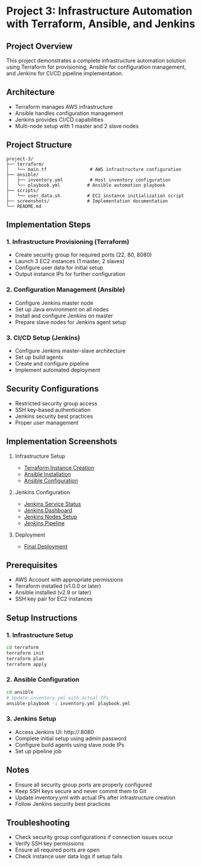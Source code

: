 # Project 3: Infrastructure Automation with Terraform, Ansible, and Jenkins

## Project Overview
This project demonstrates a complete infrastructure automation solution using Terraform for provisioning, Ansible for configuration management, and Jenkins for CI/CD pipeline implementation.

## Architecture
- Terraform manages AWS infrastructure
- Ansible handles configuration management
- Jenkins provides CI/CD capabilities
- Multi-node setup with 1 master and 2 slave nodes

## Project Structure
```
project-3/
├── terraform/
│   └── main.tf                # AWS infrastructure configuration
├── ansible/
│   ├── inventory.yml          # Host inventory configuration
│   └── playbook.yml          # Ansible automation playbook
├── scripts/
│   └── user_data.sh          # EC2 instance initialization script
├── screenshots/              # Implementation documentation
└── README.md
```

## Implementation Steps

### 1. Infrastructure Provisioning (Terraform)
- Create security group for required ports (22, 80, 8080)
- Launch 3 EC2 instances (1 master, 2 slaves)
- Configure user data for initial setup
- Output instance IPs for further configuration

### 2. Configuration Management (Ansible)
- Configure Jenkins master node
- Set up Java environment on all nodes
- Install and configure Jenkins on master
- Prepare slave nodes for Jenkins agent setup

### 3. CI/CD Setup (Jenkins)
- Configure Jenkins master-slave architecture
- Set up build agents
- Create and configure pipeline
- Implement automated deployment

## Security Configurations
- Restricted security group access
- SSH key-based authentication
- Jenkins security best practices
- Proper user management

## Implementation Screenshots

1. Infrastructure Setup
   - [Terraform Instance Creation](./screenshots/01-terraform-instances.png)
   - [Ansible Installation](./screenshots/02-ansible-installation.png)
   - [Ansible Configuration](./screenshots/03-ansible-configuration.png)

2. Jenkins Configuration
   - [Jenkins Service Status](./screenshots/04-jenkins-service.png)
   - [Jenkins Dashboard](./screenshots/05-jenkins-dashboard.png)
   - [Jenkins Nodes Setup](./screenshots/06-jenkins-nodes.png)
   - [Jenkins Pipeline](./screenshots/07-jenkins-pipeline.png)

3. Deployment
   - [Final Deployment](./screenshots/08-deployment-output.png)

## Prerequisites
- AWS Account with appropriate permissions
- Terraform installed (v1.0.0 or later)
- Ansible installed (v2.9 or later)
- SSH key pair for EC2 instances

## Setup Instructions

### 1. Infrastructure Setup
```bash
cd terraform
terraform init
terraform plan
terraform apply
```

### 2. Ansible Configuration
```bash
cd ansible
# Update inventory.yml with actual IPs
ansible-playbook -i inventory.yml playbook.yml
```

### 3. Jenkins Setup
- Access Jenkins UI: http://<master-ip>:8080
- Complete initial setup using admin password
- Configure build agents using slave node IPs
- Set up pipeline job

## Notes
- Ensure all security group ports are properly configured
- Keep SSH keys secure and never commit them to Git
- Update inventory.yml with actual IPs after infrastructure creation
- Follow Jenkins security best practices

## Troubleshooting
- Check security group configurations if connection issues occur
- Verify SSH key permissions
- Ensure all required ports are open
- Check instance user data logs if setup fails